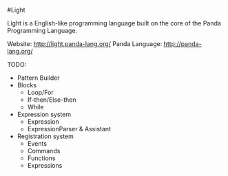 #Light

Light is a English-like programming language built on the core of the Panda Programming Language.

Website: http://light.panda-lang.org/
Panda Language: http://panda-lang.org/

TODO:
- Pattern Builder
- Blocks
  - Loop/For
  - If-then/Else-then
  - While
- Expression system
  - Expression
  - ExpressionParser & Assistant
- Registration system
  - Events
  - Commands
  - Functions
  - Expressions
